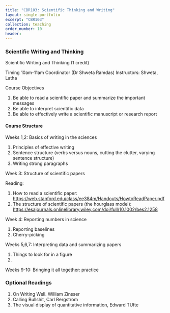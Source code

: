 ```yaml
---
title: "CBR103: Scientific Thinking and Writing"
layout: single-portfolio
excerpt: "CBR103"
collection: teaching
order_number: 10
header: 
---
```


### Scientific Writing and Thinking
Scientific Writing and Thinking (1 credit)

Timing 10am-11am
Coordinator (Dr Shweta Ramdas)
Instructors: Shweta, Latha

Course Objectives
1. Be able to read a scientific paper and summarize the important messages
2. Be able to interpret scientific data
3. Be able to effectively write a scientific manuscript or research report
 
#### Course Structure

Weeks 1,2: Basics of writing in the sciences
1. Principles of effective writing
2. Sentence structure (verbs versus nouns, cutting the clutter, varying sentence structure)
3. Writing strong paragraphs

Week 3: Structure of scientific papers

Reading:
1. How to read a scientific paper: https://web.stanford.edu/class/ee384m/Handouts/HowtoReadPaper.pdf
2. The structure of scientific papers (the hourglass model): https://esajournals.onlinelibrary.wiley.com/doi/full/10.1002/bes2.1258

Week 4: Reporting numbers in science
1. Reporting baselines
2. Cherry-picking

Weeks 5,6,7: Interpreting data and summarizing papers
1. Things to look for in a figure
2. 

Weeks 9-10: Bringing it all together: practice


### Optional Readings
1. On Writing Well. William Zinsser
2. Calling Bullshit, Carl Bergstrom
3. The visual display of quantitative information, Edward TUfte
